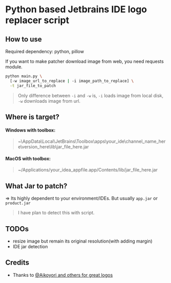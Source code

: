 # Python based Jetbrains IDE logo replacer script

## How to use
Required dependency: python, pillow

If you want to make patcher download image from web, you need requests module.
```sh
python main.py \
  [-w image_url_to_replace | -i image_path_to_replace] \
  -t jar_file_to_patch
```
> Only difference between `-i` and `-w` is, `-i` loads image from local disk, `-w` downloads image from url.

## Where is target?
#### Windows with toolbox: 
> ~\\AppData\\Local\\JetBrains\\Toolbox\\apps\\your_ide\\channel_name_here\\version_here\\lib\\jar_file_here.jar

#### MacOS with toolbox:
> ~/Applications/your_idea_appfile.app/Contents/lib/jar_file_here.jar
 
## What Jar to patch?
=> Its highly dependent to your environment/IDEs. But usually `app.jar` or `product.jar`
> I have plan to detect this with script.

## TODOs
 - resize image but remain its original resolution(with adding margin)
 - IDE jar detection

## Credits
- Thanks to [@Aikoyori and others for great logos](https://github.com/Aikoyori/ProgrammingVTuberLogos)
